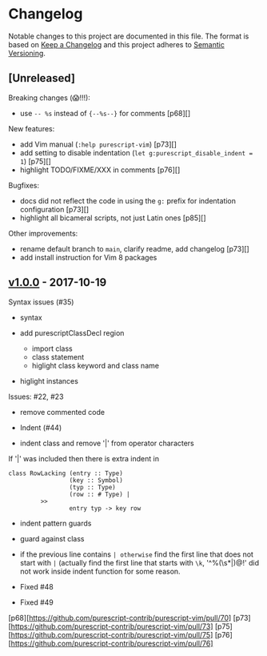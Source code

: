 # Changelog

Notable changes to this project are documented in this file. The format is based on [Keep a Changelog](https://keepachangelog.com/en/1.0.0/) and this project adheres to [Semantic Versioning](https://semver.org/spec/v2.0.0.html).

## [Unreleased]

Breaking changes (😱!!!):
  - use `-- %s` instead of `{--%s--}` for comments [p68][]

New features:
  - add Vim manual (`:help purescript-vim`) [p73][]
  - add setting to disable indentation (`let g:purescript_disable_indent = 1`) [p75][]
  - highlight TODO/FIXME/XXX in comments [p76][]

Bugfixes:
  - docs did not reflect the code in using the `g:` prefix for indentation configuration [p73][]
  - highlight all bicameral scripts, not just Latin ones [p85][]

Other improvements:
  - rename default branch to `main`, clarify readme, add changelog [p73][]
  - add install instruction for Vim 8 packages

## [v1.0.0](https://github.com/purescript-contrib/purescript-vim/releases/tag/v1.0.0) - 2017-10-19

Syntax issues (#35)

* syntax

* add purescriptClassDecl region
  - import class
  - class statement
  - higlight class keyword and class name
* higlight instances

Issues: #22, #23

* remove commented code

* Indent (#44)

* indent class and remove '|' from operator characters

If '|' was included then there is extra indent in
```
class RowLacking (entry :: Type)
                 (key :: Symbol)
                 (typ :: Type)
                 (row :: # Type) |
		 >>
                 entry typ -> key row
```

* indent pattern guards

* guard against class
* if the previous line contains `| otherwise` find the first line that
  does not start with `|` (actually find the first line that starts with
  `\k`, '^\%(\s*|\)\@!' did not work inside indent function for some
  reason.

* Fixed #48

* Fixed #49

[p68][https://github.com/purescript-contrib/purescript-vim/pull/70]
[p73][https://github.com/purescript-contrib/purescript-vim/pull/73]
[p75][https://github.com/purescript-contrib/purescript-vim/pull/75]
[p76][https://github.com/purescript-contrib/purescript-vim/pull/76]
